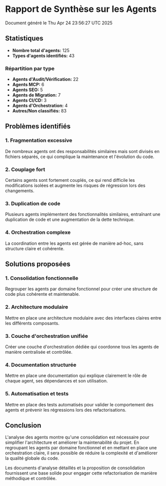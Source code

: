 # Rapport de Synthèse sur les Agents

Document généré le Thu Apr 24 23:56:27 UTC 2025

## Statistiques

- **Nombre total d'agents:** 125
- **Types d'agents identifiés:** 43

### Répartition par type

- **Agents d'Audit/Vérification:** 22
- **Agents MCP:** 6
- **Agents SEO:** 5
- **Agents de Migration:** 7
- **Agents CI/CD:** 3
- **Agents d'Orchestration:** 4
- **Autres/Non classifiés:** 83

## Problèmes identifiés

### 1. Fragmentation excessive
De nombreux agents ont des responsabilités similaires mais sont divisés en fichiers séparés, ce qui complique la maintenance et l'évolution du code.

### 2. Couplage fort
Certains agents sont fortement couplés, ce qui rend difficile les modifications isolées et augmente les risques de régression lors des changements.

### 3. Duplication de code
Plusieurs agents implémentent des fonctionnalités similaires, entraînant une duplication de code et une augmentation de la dette technique.

### 4. Orchestration complexe
La coordination entre les agents est gérée de manière ad-hoc, sans structure claire et cohérente.

## Solutions proposées

### 1. Consolidation fonctionnelle
Regrouper les agents par domaine fonctionnel pour créer une structure de code plus cohérente et maintenable.

### 2. Architecture modulaire
Mettre en place une architecture modulaire avec des interfaces claires entre les différents composants.

### 3. Couche d'orchestration unifiée
Créer une couche d'orchestration dédiée qui coordonne tous les agents de manière centralisée et contrôlée.

### 4. Documentation structurée
Mettre en place une documentation qui explique clairement le rôle de chaque agent, ses dépendances et son utilisation.

### 5. Automatisation et tests
Mettre en place des tests automatisés pour valider le comportement des agents et prévenir les régressions lors des refactorisations.

## Conclusion

L'analyse des agents montre qu'une consolidation est nécessaire pour simplifier l'architecture et améliorer la maintenabilité du projet. En regroupant les agents par domaine fonctionnel et en mettant en place une orchestration claire, il sera possible de réduire la complexité et d'améliorer la qualité globale du code.

Les documents d'analyse détaillés et la proposition de consolidation fournissent une base solide pour engager cette refactorisation de manière méthodique et contrôlée.

